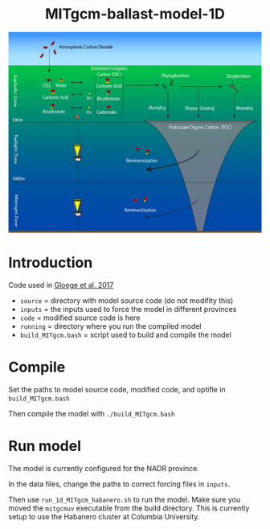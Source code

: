 <h1 align="center"> MITgcm-ballast-model-1D</h1>

<p align="center">
   <img height="400" src="https://github.com/lgloege/MITgcm-ballast-model-1D/blob/master/results/figures/bcp_schematic.jpg">
</p>

# Introduction
Code used in [Gloege et al. 2017](https://agupubs.onlinelibrary.wiley.com/doi/full/10.1002/2016GB005535)

- `source` = directory with model source code (do not modifity this)
- `inputs` = the inputs used to force the model in different provinces
- `code` = modified source code is here
- `running` = directory where you run the compiled model
- `build_MITgcm.bash` = script used to build and compile the model

# Compile
Set the paths to model source code, modified code, and optifle in  `build_MITgcm.bash`

Then compile the model with `./build_MITgcm.bash`

# Run model
The model is currently configured for the NADR province.

In the data files, change the paths to correct forcing files in `inputs`.

Then use `run_1d_MITgcm_habanero.sh` to run the model. Make sure you moved the `mitgcmuv` executable
from the build directory.
This is currently setup to use the Habanero cluster at Columbia University.

